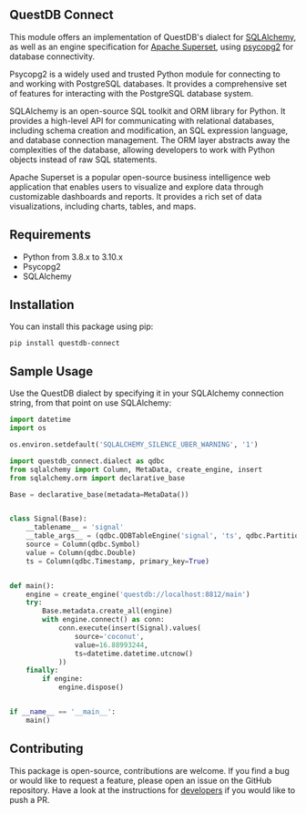 ## QuestDB Connect

This module offers an implementation of QuestDB's dialect for [SQLAlchemy](https://www.sqlalchemy.org/), 
as well as an engine specification for [Apache Superset](https://github.com/apache/superset/), using 
[psycopg2](https://www.psycopg.org/) for database connectivity.

Psycopg2 is a widely used and trusted Python module for connecting to and working with PostgreSQL databases. 
It provides a comprehensive set of features for interacting with the PostgreSQL database system.

SQLAlchemy is an open-source SQL toolkit and ORM library for Python. It provides a high-level API for 
communicating with relational databases, including schema creation and modification, an SQL expression 
language, and database connection management. The ORM layer abstracts away the complexities of the 
database, allowing developers to work with Python objects instead of raw SQL statements.

Apache Superset is a popular open-source business intelligence web application that enables users to 
visualize and explore data through customizable dashboards and reports. It provides a rich set of data 
visualizations, including charts, tables, and maps.

## Requirements

* Python from 3.8.x to 3.10.x
* Psycopg2
* SQLAlchemy

## Installation

You can install this package using pip:

```shell
pip install questdb-connect
```

## Sample Usage

Use the QuestDB dialect by specifying it in your SQLAlchemy connection string, 
from that point on use SQLAlchemy:

```python
import datetime
import os

os.environ.setdefault('SQLALCHEMY_SILENCE_UBER_WARNING', '1')

import questdb_connect.dialect as qdbc
from sqlalchemy import Column, MetaData, create_engine, insert
from sqlalchemy.orm import declarative_base

Base = declarative_base(metadata=MetaData())


class Signal(Base):
    __tablename__ = 'signal'
    __table_args__ = (qdbc.QDBTableEngine('signal', 'ts', qdbc.PartitionBy.HOUR, is_wal=True), )
    source = Column(qdbc.Symbol)
    value = Column(qdbc.Double)
    ts = Column(qdbc.Timestamp, primary_key=True)


def main():
    engine = create_engine('questdb://localhost:8812/main')
    try:
        Base.metadata.create_all(engine)
        with engine.connect() as conn:
            conn.execute(insert(Signal).values(
                source='coconut',
                value=16.88993244,
                ts=datetime.datetime.utcnow()
            ))
    finally:
        if engine:
            engine.dispose()


if __name__ == '__main__':
    main()
```

## Contributing

This package is open-source, contributions are welcome. If you find a bug or would like to request a feature,
please open an issue on the GitHub repository. Have a look at the instructions for [developers](DEVELOPERS.md)
if you would like to push a PR.
